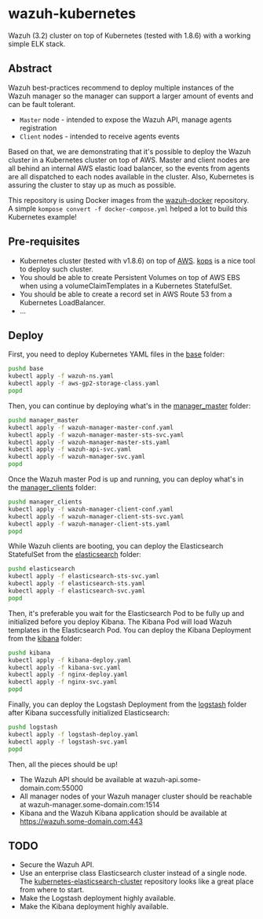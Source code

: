 # wazuh-kubernetes
Wazuh (3.2) cluster on top of Kubernetes (tested with 1.8.6) with a working simple ELK stack.

## Abstract
Wazuh best-practices recommend to deploy multiple instances of the Wazuh manager so the manager can support a larger amount of events and can be fault tolerant.
* `Master` node - intended to expose the Wazuh API, manage agents registration
* `Client` nodes - intended to receive agents events

Based on that, we are demonstrating that it's possible to deploy the Wazuh cluster in a Kubernetes cluster on top of AWS. Master and client nodes are all behind an internal AWS elastic load balancer, so the events from agents are all dispatched to each nodes available in the cluster. Also, Kubernetes is assuring the cluster to stay up as much as possible.

This repository is using Docker images from the [wazuh-docker](https://github.com/wazuh/wazuh-docker) repository. A simple `kompose convert -f docker-compose.yml` helped a lot to build this Kubernetes example!

## Pre-requisites
* Kubernetes cluster (tested with v1.8.6) on top of [AWS](https://aws.amazon.com/). [kops](https://github.com/kubernetes/kops) is a nice tool to deploy such cluster.
* You should be able to create Persistent Volumes on top of AWS EBS when using a volumeClaimTemplates in a Kubernetes StatefulSet.
* You should be able to create a record set in AWS Route 53 from a Kubernetes LoadBalancer.
* ...

## Deploy
First, you need to deploy Kubernetes YAML files in the [base](base) folder:
```BASH
pushd base
kubectl apply -f wazuh-ns.yaml
kubectl apply -f aws-gp2-storage-class.yaml
popd
```

Then, you can continue by deploying what's in the [manager_master](manager_master) folder:
```BASH
pushd manager_master
kubectl apply -f wazuh-manager-master-conf.yaml
kubectl apply -f wazuh-manager-master-sts-svc.yaml
kubectl apply -f wazuh-manager-master-sts.yaml
kubectl apply -f wazuh-api-svc.yaml
kubectl apply -f wazuh-manager-svc.yaml
popd
```

Once the Wazuh master Pod is up and running, you can deploy what's in the [manager_clients](manager_clients) folder:
```BASH
pushd manager_clients
kubectl apply -f wazuh-manager-client-conf.yaml
kubectl apply -f wazuh-manager-client-sts-svc.yaml
kubectl apply -f wazuh-manager-client-sts.yaml
popd
```

While Wazuh clients are booting, you can deploy the Elasticsearch StatefulSet from the [elasticsearch](elasticsearch) folder:
```BASH
pushd elasticsearch
kubectl apply -f elasticsearch-sts-svc.yaml
kubectl apply -f elasticsearch-sts.yaml
kubectl apply -f elasticsearch-svc.yaml
popd
```

Then, it's preferable you wait for the Elasticsearch Pod to be fully up and initialized before you deploy Kibana. The Kibana Pod will load Wazuh templates in the Elasticsearch Pod. You can deploy the Kibana Deployment from the [kibana](kibana) folder:
```BASH
pushd kibana
kubectl apply -f kibana-deploy.yaml
kubectl apply -f kibana-svc.yaml
kubectl apply -f nginx-deploy.yaml
kubectl apply -f nginx-svc.yaml
popd
```

Finally, you can deploy the Logstash Deployment from the [logstash](logstash) folder after Kibana successfully initialized Elasticsearch:
```BASH
pushd logstash
kubectl apply -f logstash-deploy.yaml
kubectl apply -f logstash-svc.yaml
popd
```

Then, all the pieces should be up!
* The Wazuh API should be available at wazuh-api.some-domain.com:55000
* All manager nodes of your Wazuh manager cluster should be reachable at wazuh-manager.some-domain.com:1514
* Kibana and the Wazuh Kibana application should be available at https://wazuh.some-domain.com:443

## TODO
* Secure the Wazuh API.
* Use an enterprise class Elasticsearch cluster instead of a single node. The [kubernetes-elasticsearch-cluster](https://github.com/pires/kubernetes-elasticsearch-cluster) repository looks like a great place from where to start.
* Make the Logstash deployment highly available.
* Make the Kibana deployment highly available.
